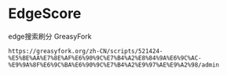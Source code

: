 # EdgeScore
edge搜索刷分
GreasyFork 
```
https://greasyfork.org/zh-CN/scripts/521424-%E5%BE%AA%E7%8E%AF%E6%90%9C%E7%B4%A2%E8%84%9A%E6%9C%AC-%E9%9A%8F%E6%9C%BA%E6%90%9C%E7%B4%A2%E9%97%AE%E9%A2%98/admin
